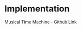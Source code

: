 # Implementation

Musical Time Machine - [Github Link](https://github.com/grandeurkoe/python-web-scraping-projects/tree/bf526632e1363ee2983f9362c3f9e91b69844c0c/musical-time-machine)